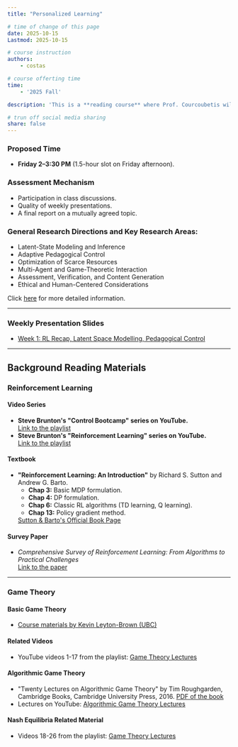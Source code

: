 ```yaml
---
title: "Personalized Learning"

# time of change of this page
date: 2025-10-15
Lastmod: 2025-10-15

# course instruction
authors:
    - costas

# course offerting time
time:
    - '2025 Fall'

description: 'This is a **reading course** where Prof. Courcoubetis will provide initial material, and students will have the opportunity to choose and develop topics further based on their interests. A core component of the course involves students presenting several papers each week.'

# trun off social media sharing
share: false
---
```



<h3>Proposed Time</h3>
<ul>
    <li><strong>Friday 2–3:30 PM</strong> (1.5-hour slot on Friday afternoon).</li>
</ul>

<h3>Assessment Mechanism</h3>
<ul>
    <li>Participation in class discussions.</li>
    <li>Quality of weekly presentations.</li>
    <li>A final report on a mutually agreed topic.</li>
</ul>

<h3>General Research Directions and Key Research Areas:</h3>
<ul>
    <li>Latent-State Modeling and Inference</li>
    <li>Adaptive Pedagogical Control</li>
    <li>Optimization of Scarce Resources</li>
    <li>Multi-Agent and Game-Theoretic Interaction</li>
    <li>Assessment, Verification, and Content Generation</li>
    <li>Ethical and Human-Centered Considerations</li>
</ul>
<p>
    Click <a href="General_Research_Directions_and_Key_Research_Area.pdf" target="_blank">here</a> for more detailed information.
</p>
<hr>

<h3>Weekly Presentation Slides</h3>
<ul>
    <li>
        <a href="Personalized%20Learning/RL%20Recap_LSM_PC.pdf" target="_blank">
            Week 1: RL Recap, Latent Space Modelling, Pedagogical Control
        </a>
    </li>
</ul>

<hr>

<h2>Background Reading Materials</h2>

### Reinforcement Learning

<h4>Video Series</h4>
<ul>
    <li>
        <strong>Steve Brunton's "Control Bootcamp" series on YouTube.</strong><br>
        <a href="https://www.youtube.com/watch?v=Pi7l8mMjYVE&list=PLMrJAkhIeNNR20Mz-VpzgfQs5zrYi085m" target="_blank">
            Link to the playlist
        </a>
    </li>
    <li>
        <strong>Steve Brunton's "Reinforcement Learning" series on YouTube.</strong><br>
        <a href="https://www.youtube.com/watch?v=0MNVhXEX9to&list=PLMrJAkhIeNNQe1JXNvaFvURxGY4gE9k74" target="_blank">
            Link to the playlist
        </a>
    </li>
</ul>

<h4>Textbook</h4>
<ul>
    <li>
        <strong>"Reinforcement Learning: An Introduction"</strong> by Richard S. Sutton and Andrew G. Barto.
        <ul>
            <li><strong>Chap 3:</strong> Basic MDP formulation.</li>
            <li><strong>Chap 4:</strong> DP formulation.</li>
            <li><strong>Chap 6:</strong> Classic RL algorithms (TD learning, Q learning).</li>
            <li><strong>Chap 13:</strong> Policy gradient method.</li>
        </ul>
        <a href="http://incompleteideas.net/book/the-book-2nd.html" target="_blank">
            Sutton & Barto's Official Book Page
        </a>
    </li>
</ul>

<h4>Survey Paper</h4>
<ul>
    <li>
        <em>Comprehensive Survey of Reinforcement Learning: From Algorithms to Practical Challenges</em><br>
        <a href="https://arxiv.org/pdf/2411.18892" target="_blank">Link to the paper</a>
    </li>
</ul>

<hr>

### Game Theory

<h4>Basic Game Theory</h4>
<ul>
    <li>
        <a href="https://www.cs.ubc.ca/~kevinlb/teaching/isci330%20-%202006-7/index.html" target="_blank">Course materials by Kevin Leyton-Brown (UBC)</a>
    </li>
</ul>

<h4>Related Videos</h4>
<ul>
    <li>
        YouTube videos 1-17 from the playlist:
        <a href="https://www.youtube.com/playlist?list=PLdUzuimxVcC0QCFYP0Af3TNldswjL8_ep" target="_blank">Game Theory Lectures</a>
    </li>
</ul>

<h4>Algorithmic Game Theory</h4>
<ul>
    <li>
        "Twenty Lectures on Algorithmic Game Theory" by Tim Roughgarden, Cambridge Books, Cambridge University Press, 2016.
        <a href="https://timroughgarden.org/f13/f13.pdf" target="_blank">PDF of the book</a>
    </li>
    <li>
        Lectures on YouTube:
        <a href="https://www.youtube.com/playlist?list=PLEGCF-WLh2RJBqmxvZ0_ie-mleCFhi2N4" target="_blank">Algorithmic Game Theory Lectures</a>
    </li>
</ul>

<h4>Nash Equilibria Related Material</h4>
<ul>
    <li>
        Videos 18-26 from the playlist:
        <a href="https://www.youtube.com/playlist?list=PLdUzuimxVcC0QCFYP0Af3TNldswjL8_ep" target="_blank">Game Theory Lectures</a>
    </li>
</ul>


